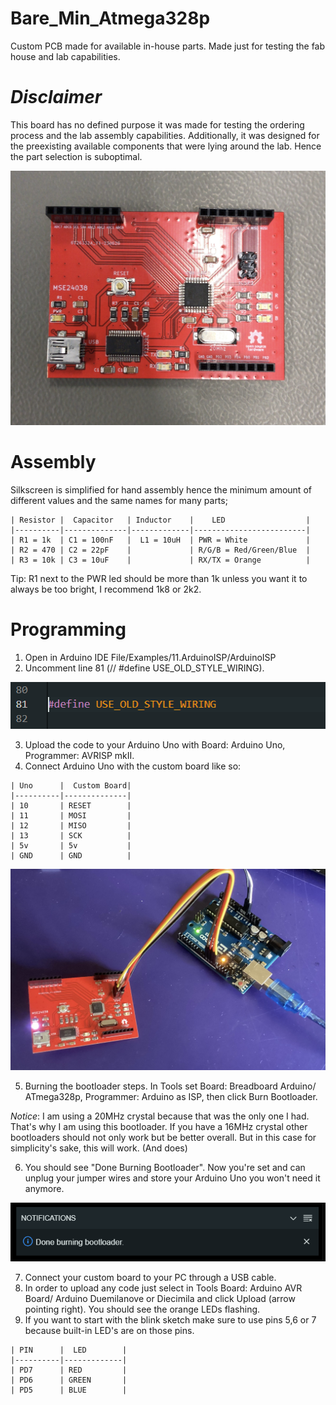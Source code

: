 # Bare_Min_Atmega328p
Custom PCB made for available in-house parts. Made just for testing the fab house and lab capabilities.

# *Disclaimer*

This board has no defined purpose it was made for testing the ordering process and the lab assembly capabilities. 
Additionally, it was designed for the preexisting available components that were lying around the lab. Hence the part selection is suboptimal.

![](Images/AssembledBoard.jpg)

# Assembly

Silkscreen is simplified for hand assembly hence the minimum amount of different values and the same names for many parts;
 ```ignore
 | Resistor |  Capacitor   | Inductor    |    LED                  |
 |----------|--------------|-------------|-------------------------|
 | R1 = 1k  | C1 = 100nF   |  L1 = 10uH  | PWR = White             |
 | R2 = 470 | C2 = 22pF    |             | R/G/B = Red/Green/Blue  |
 | R3 = 10k | C3 = 10uF    |             | RX/TX = Orange          |

 ```


Tip: 
R1 next to the PWR led should be more than 1k unless you want it to always be too bright, I recommend 1k8 or 2k2.

# Programming
1. Open in Arduino IDE File/Examples/11.ArduinoISP/ArduinoISP
2. Uncomment line 81 (// #define USE_OLD_STYLE_WIRING).

![](Images/UncommentLine.PNG)

3. Upload the code to your Arduino Uno with Board: Arduino Uno, Programmer: AVRISP mkII.
4. Connect Arduino Uno with the custom board like so:
 ```ignore
 | Uno      |  Custom Board| 
 |----------|--------------|
 | 10       | RESET        |  
 | 11       | MOSI         | 
 | 12       | MISO         |  
 | 13       | SCK          |
 | 5v       | 5v           |
 | GND      | GND          |
 ```
![](Images/ICSP.jpg)

5. Burning the bootloader steps. In Tools set Board: Breadboard Arduino/ ATmega328p, Programmer: Arduino as ISP, then click Burn Bootloader.

*Notice*: I am using a 20MHz crystal because that was the only one I had. That's why I am using this bootloader. If you have a 16MHz crystal other bootloaders should not only work but be better overall.
But in this case for simplicity's sake, this will work. (And does)

6. You should see "Done Burning Bootloader". Now you're set and can unplug your jumper wires and store your Arduino Uno you won't need it anymore.

![](Images/DoneBurningBootloader.PNG)

7. Connect your custom board to your PC through a USB cable.
8. In order to upload any code just select in Tools Board: Arduino AVR Board/ Arduino Duemilanove or Diecimila and click Upload (arrow pointing right). You should see the orange LEDs flashing.
9. If you want to start with the blink sketch make sure to use pins 5,6 or 7 because built-in LED's are on those pins.
 ```ignore
 | PIN      |  LED        | 
 |----------|-------------|
 | PD7      | RED         |  
 | PD6      | GREEN       | 
 | PD5      | BLUE        |  
 ```












